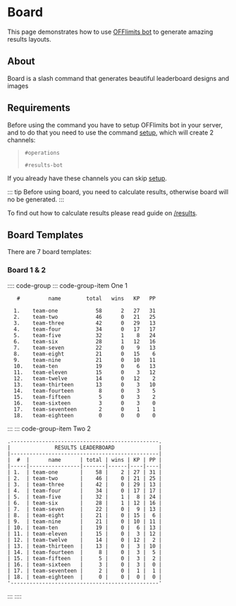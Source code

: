 # Board

This page demonstrates how to use [OFFlimits bot](https://discord.com/oauth2/authorize?client_id=728332591790293044&scope=bot+applications.commands&permissions=268445752&client_id=728332591790293044) to generate amazing results layouts.

## About

Board is a slash command that generates beautiful leaderboard designs and images

## Requirements

Before using the command you have to setup OFFlimits bot in your
server, and to do that you need to use the command [setup](/guide/setup), which will create 2 channels:

> `#operations`
>
> `#results-bot`

If you already have these channels you can skip [setup](/guide/setup).

::: tip
Before using board, you need to calculate results, otherwise board will no be generated.
:::

To find out how to calculate results please read guide on [/results](/guide/results).

## Board Templates

There are 7 board templates:

### Board 1 & 2

:::: code-group
::: code-group-item One 1
```txt:no-line-numbers               RESULTS LEADERBOARD               
   #         name        total   wins   KP   PP  
                                                 
  1.    team-one            58      2   27   31  
  2.    team-two            46      0   21   25  
  3.    team-three          42      0   29   13  
  4.    team-four           34      0   17   17  
  5.    team-five           32      1    8   24  
  6.    team-six            28      1   12   16  
  7.    team-seven          22      0    9   13  
  8.    team-eight          21      0   15    6  
  9.    team-nine           21      0   10   11  
  10.   team-ten            19      0    6   13  
  11.   team-eleven         15      0    3   12  
  12.   team-twelve         14      0   12    2  
  13.   team-thirteen       13      0    3   10  
  14.   team-fourteen        8      0    3    5  
  15.   team-fifteen         5      0    3    2  
  16.   team-sixteen         3      0    3    0  
  17.   team-seventeen       2      0    1    1  
  18.   team-eighteen        0      0    0    0  
```
:::
::: code-group-item Two 2
```txt:no-line-numbers
.-----------------------------------------------.
|              RESULTS LEADERBOARD              |
|-----------------------------------------------|
|  #  |      name      | total | wins | KP | PP |
|-----|----------------|-------|------|----|----|
| 1.  | team-one       |    58 |    2 | 27 | 31 |
| 2.  | team-two       |    46 |    0 | 21 | 25 |
| 3.  | team-three     |    42 |    0 | 29 | 13 |
| 4.  | team-four      |    34 |    0 | 17 | 17 |
| 5.  | team-five      |    32 |    1 |  8 | 24 |
| 6.  | team-six       |    28 |    1 | 12 | 16 |
| 7.  | team-seven     |    22 |    0 |  9 | 13 |
| 8.  | team-eight     |    21 |    0 | 15 |  6 |
| 9.  | team-nine      |    21 |    0 | 10 | 11 |
| 10. | team-ten       |    19 |    0 |  6 | 13 |
| 11. | team-eleven    |    15 |    0 |  3 | 12 |
| 12. | team-twelve    |    14 |    0 | 12 |  2 |
| 13. | team-thirteen  |    13 |    0 |  3 | 10 |
| 14. | team-fourteen  |     8 |    0 |  3 |  5 |
| 15. | team-fifteen   |     5 |    0 |  3 |  2 |
| 16. | team-sixteen   |     3 |    0 |  3 |  0 |
| 17. | team-seventeen |     2 |    0 |  1 |  1 |
| 18. | team-eighteen  |     0 |    0 |  0 |  0 |
'-----------------------------------------------'
```
:::
::::